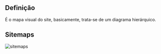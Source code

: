 ## Definição

É o mapa visual do site, basicamente, trata-se de um diagrama hierárquico.

## Sitemaps

![sitemaps](https://user-images.githubusercontent.com/14116020/36355760-dffc1d14-14c6-11e8-9ed3-393475a4711e.png)
